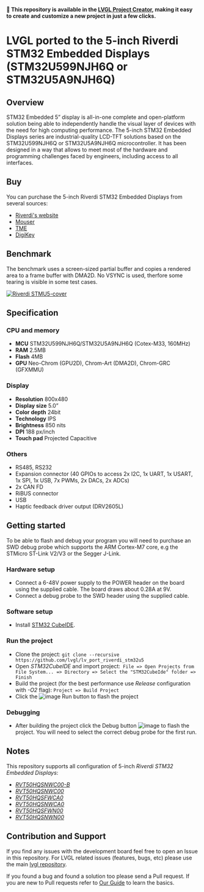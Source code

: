 **:rocket: This repository is available in the [LVGL Project Creator](https://lvgl.io/tools/project-creator), making it easy to create and customize a new project in just a few clicks.**

# LVGL ported to the 5-inch Riverdi STM32 Embedded Displays (STM32U599NJH6Q or STM32U5A9NJH6Q)

## Overview

STM32 Embedded 5” display is all-in-one complete and open-platform solution being able to independently handle the visual layer of devices with the need for high computing performance. The 5-inch STM32 Embedded Displays series are industrial-quality LCD-TFT solutions based on the STM32U599NJH6Q or STM32U5A9NJH6Q microcontroller. It has been designed in a way that allows to meet most of the hardware and programming challenges faced by engineers, including access to all interfaces.

## Buy

You can purchase the 5-inch Riverdi STM32 Embedded Displays from several sources:

- [Riverdi's website](https://riverdi.com/product/5-inch-lcd-display-capacitive-touch-panel-optical-bonding-uxtouch-stm32u5-rvt50hqsnwc00-b)
- [Mouser](https://www2.mouser.com/ProductDetail/Riverdi/RVT50HQSNWC00-B?qs=17ckDYBRdekaIIA5WqJAmw%3D%3D)
- [TME](https://www.tme.com/us/en-us/details/sm-rvt50hqsnwc00-b/intelligent-displays-modules/riverdi/) 
- [DigiKey](https://www.digikey.com/en/products/detail/riverdi/SM-RVT50HQSNWC00-B/22077604?s=N4IgTCBcDaIEoDUAqBWADACQIoGUByA6gMJpoC0AQiALoC%2BQA)

## Benchmark

The benchmark uses a screen-sized partial buffer and copies a rendered area to a frame buffer with DMA2D. No VSYNC is used, therfore some tearing is visible in some test cases. 

[![Riverdi STMU5-cover](https://github.com/lvgl/lv_port_riverdi_stm32u5/assets/7599318/589b9270-430e-426a-a2a8-185d9463e849)
](https://www.youtube.com/watch?v=aeDuthE5aA4)

## Specification

### CPU and memory

- **MCU** STM32U599NJH6Q/STM32U5A9NJH6Q (Cotex-M33, 160MHz)
- **RAM** 2.5MB
- **Flash** 4MB
- **GPU** Neo-Chrom (GPU2D), Chrom-Art (DMA2D), Chrom-GRC (GFXMMU)

### Display

- **Resolution** 800x480
- **Display size** 5.0”
- **Color depth** 24bit
- **Technology** IPS
- **Brightness** 850 nits
- **DPI** 188 px/inch
- **Touch pad** Projected Capacitive

### Others

- RS485, RS232
- Expansion connector (40 GPIOs to access 2x I2C, 1x UART, 1x USART, 1x SPI, 1x USB, 7x PWMs, 2x DACs, 2x ADCs)
- 2x CAN FD
- RiBUS connector
- USB
- Haptic feedback driver output (DRV2605L)

## Getting started
To be able to flash and debug your program you will need to purchase an SWD debug probe which supports the ARM Cortex-M7 core, e.g the STMicro ST-Link V2/V3 or the Segger J-Link.

### Hardware setup
- Connect a 6-48V power supply to the POWER header on the board using the supplied cable. The board draws about 0.28A at 9V.
- Connect a debug probe to the SWD header using the supplied cable.
  
### Software setup
- Install [STM32 CubeIDE](https://www.st.com/en/development-tools/stm32cubeide.html).

### Run the project
- Clone the project: `git clone --recursive https://github.com/lvgl/lv_port_riverdi_stm32u5`
- Open *STM32CubeIDE* and import project:` File => Open Projects from File System... => Directory => Select the "STM32CubeIde" folder => Finish`
- Build the project (for the best performance use *Release* configuration with *-O2* flag): `Project => Build Project`
- Click the ![image](https://github.com/lvgl/lv_port_riverdi_70-stm32h7/assets/7599318/ad1ba904-f917-4e0c-97b3-1c1ca12cf185) Run button to flash the project
    
### Debugging
- After building the project click the Debug button ![image](https://github.com/lvgl/lv_port_riverdi_70-stm32h7/assets/7599318/369e95fb-dbfb-44d8-9250-0a5f3f8bfc60) to flash the project. You will need to select the correct debug probe for the first run.

## Notes

This repository supports all configuration of 5-inch *Riverdi STM32 Embedded Displays*:

* [*RVT50HQSNWC00-B*](https://riverdi.com/product/5-inch-lcd-display-capacitive-touch-panel-optical-bonding-uxtouch-stm32u5-rvt50hqsnwc00-b)
* [*RVT50HQSNWC00*](https://riverdi.com/product/5-inch-lcd-display-capacitive-touch-panel-air-bonding-uxtouch-stm32u5-rvt50hqsnwc00)
* [*RVT50HQSFWCA0*](https://riverdi.com/product/5-inch-lcd-display-capacitive-touch-panel-air-bonding-atouch-frame-stm32u5-rvt50hqsfwca0)
* [*RVT50HQSNWCA0*](https://riverdi.com/product/5-inch-lcd-display-capacitive-touch-panel-air-bonding-atouch-stm32u5-rvt50hqsnwca0)
* [*RVT50HQSFWN00*](https://riverdi.com/product/5-inch-lcd-display-stm32u5-frame-rvt50hqsfwn00)
* [*RVT50HQSNWN00*](https://riverdi.com/product/5-inch-lcd-display-stm32u5-rvt50hqsnwn00)

## Contribution and Support

If you find any issues with the development board feel free to open an Issue in this repository. For LVGL related issues (features, bugs, etc) please use the main [lvgl repository](https://github.com/lvgl/lvgl).

If you found a bug and found a solution too please send a Pull request. If you are new to Pull requests refer to [Our Guide](https://docs.lvgl.io/master/CONTRIBUTING.html#pull-request) to learn the basics.
